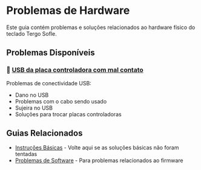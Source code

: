 # Problemas de Hardware

Este guia contém problemas e soluções relacionados ao hardware físico do teclado Tergo Sofle.

## Problemas Disponíveis

### 🔌 [USB da placa controladora com mal contato](./USB_MAL_CONTATO.md)
Problemas de conectividade USB:
- Dano no USB
- Problemas com o cabo sendo usado
- Sujeira no USB
- Soluções para trocar placas controladoras

## Guias Relacionados

- [Instruções Básicas](./README.md) - Volte aqui se as soluções básicas não foram tentadas
- [Problemas de Software](../software/README.md) - Para problemas relacionados ao firmware
